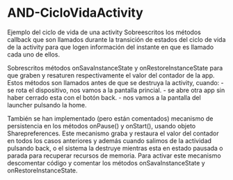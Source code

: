 # AND-CicloVidaActivity
Ejemplo del ciclo de vida de una activity
Sobreescritos los métodos callback que son llamados durante la transición de estados del ciclo de vida de la activity para que logen información del instante en que es llamado cada uno de ellos.

Sobrescritos métodos onSavaInstanceState y onRestoreInstanceState para que graben y resaturen respectivamente el valor del contador de la app. Estos métodos son llamados antes de que se destruya la activity, cuando: 
    - se rota el dispositivo, nos vamos a la pantalla princial.
    - se abre otra app sin haber cerrado esta con el botón back.
    - nos vamos a la pantalla del launcher pulsando la home.

También se han implementado (pero están comentados) mecanismo de persistencia en los métodos onPause() y onStart(), usando objeto Sharepreferences. Este mecanismo graba y restaura el valor del contador en todos los casos anteriores y además cuando salimos de la actividad pulsando back, o el sistema la destruye mientras esta en estado pausada o parada para recuperar recursos de memoria.
Para activar este mecanismo descomentar código y comentar los métodos onSavaInstanceState y onRestoreInstanceState.
